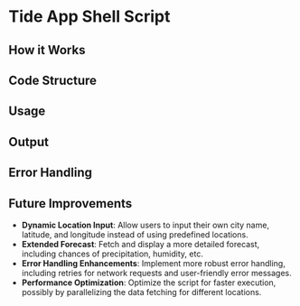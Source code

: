 
# Tide App Shell Script

## How it Works

## Code Structure

## Usage

## Output

## Error Handling

## Future Improvements

- **Dynamic Location Input**: Allow users to input their own city name, latitude, and longitude instead of using predefined locations.
- **Extended Forecast**: Fetch and display a more detailed forecast, including chances of precipitation, humidity, etc.
- **Error Handling Enhancements**: Implement more robust error handling, including retries for network requests and user-friendly error messages.
- **Performance Optimization**: Optimize the script for faster execution, possibly by parallelizing the data fetching for different locations.

